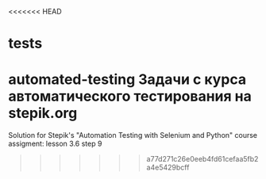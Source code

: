 <<<<<<< HEAD
# tests
automated-testing
Задачи с курса автоматического тестирования на stepik.org
=======
Solution for Stepik's "Automation Testing with Selenium and Python" course assigment: lesson 3.6 step 9 
>>>>>>> a77d271c26e0eeb4fd61cefaa5fb2a4e5429bcff
